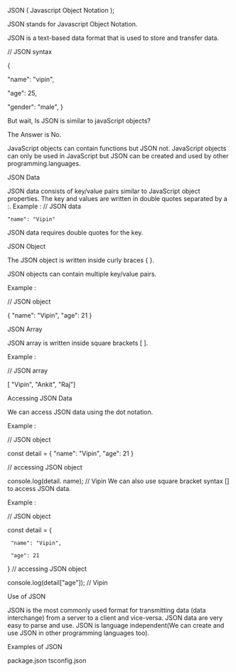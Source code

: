 JSON ( Javascript Object Notation );

JSON stands for Javascript Object Notation.

JSON is a text-based data format that is used to store and transfer data.

// JSON syntax

{

 "name": "vipin",

 "age": 25,

 "gender": "male",
}

But wait, Is JSON is similar to javaScript objects?

The Answer is No.

JavaScript objects can contain functions but JSON not.
JavaScript objects can only be used in JavaScript but JSON can be created and used by other programming.languages.


JSON Data

JSON data consists of key/value pairs similar to JavaScript object properties.
The key and values are written in double quotes separated by a :.
Example :
// JSON data

    "name": "Vipin"
JSON data requires double quotes for the key.


JSON Object

The JSON object is written inside curly braces { }.

JSON objects can contain multiple key/value pairs.

Example :

 // JSON object

 { "name": "Vipin", "age": 21 }



JSON Array

JSON array is written inside square brackets [ ].

Example :

 // JSON array

 [ "Vipin", "Ankit", "Raj"]


Accessing JSON Data

We can access JSON data using the dot notation.

Example :

 // JSON object

 const detail = { "name": "Vipin", "age": 21 }

 // accessing JSON object

 console.log(detail. name); // Vipin
We can also use square bracket syntax [] to access JSON data.

Example :

 // JSON object

 const detail = {

     "name": "Vipin",

     "age": 21
 }
// accessing JSON object

console.log(detail["age"]); // Vipin



Use of JSON

JSON is the most commonly used format for transmitting data (data interchange) from a server to a client and vice-versa.
JSON data are very easy to parse and use.
JSON is language independent(We can create and use JSON in other programming languages too).



Examples of JSON

package.json
tsconfig.json